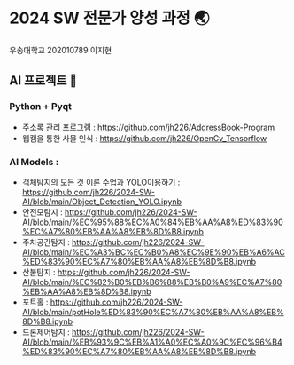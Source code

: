 # 2024 SW 전문가 양성 과정 🌏
우송대학교 202010789 이지현

## AI 프로젝트 📑
### Python + Pyqt
- 주소록 관리 프로그램 : https://github.com/jh226/AddressBook-Program
- 웹캠을 통한 사물 인식 : https://github.com/jh226/OpenCv_Tensorflow
### AI Models :
- 객체탐지의 모든 것 이론 수업과 YOLO이용하기 : https://github.com/jh226/2024-SW-AI/blob/main/Object_Detection_YOLO.ipynb
- 안전모탐지 : https://github.com/jh226/2024-SW-AI/blob/main/%EC%95%88%EC%A0%84%EB%AA%A8%ED%83%90%EC%A7%80%EB%AA%A8%EB%8D%B8.ipynb
- 주차공간탐지 : https://github.com/jh226/2024-SW-AI/blob/main/%EC%A3%BC%EC%B0%A8%EC%9E%90%EB%A6%AC%ED%83%90%EC%A7%80%EB%AA%A8%EB%8D%B8.ipynb
- 산불탐지 : https://github.com/jh226/2024-SW-AI/blob/main/%EC%82%B0%EB%B6%88%EB%B0%A9%EC%A7%80%EB%AA%A8%EB%8D%B8.ipynb
- 포트홀 : https://github.com/jh226/2024-SW-AI/blob/main/potHole%ED%83%90%EC%A7%80%EB%AA%A8%EB%8D%B8.ipynb
- 드론제어탐지 : https://github.com/jh226/2024-SW-AI/blob/main/%EB%93%9C%EB%A1%A0%EC%A0%9C%EC%96%B4%ED%83%90%EC%A7%80%EB%AA%A8%EB%8D%B8.ipynb
